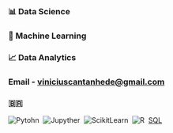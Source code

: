 ### 📊 Data Science
### :robot: Machine Learning
### 📈 Data Analytics 
### Email - viniciuscantanhede@gmail.com
### :brazil:
![Pytohn](https://img.shields.io/badge/-Python-05122A?style=flat&logo=python)&nbsp;
![Jupyther](https://img.shields.io/badge/-jupyter-05122A?style=flat&logo=jupyter)&nbsp;
![ScikitLearn](https://img.shields.io/badge/-scikitlearn-05122A?style=flat&logo=scikitlearn)&nbsp;
![R](https://img.shields.io/badge/-R-05122A?style=flat&logo=R)&nbsp;
[SQL](https://img.shields.io/badge/-SQLite-05122A?style=flat&logo=sqlite)&nbsp;

